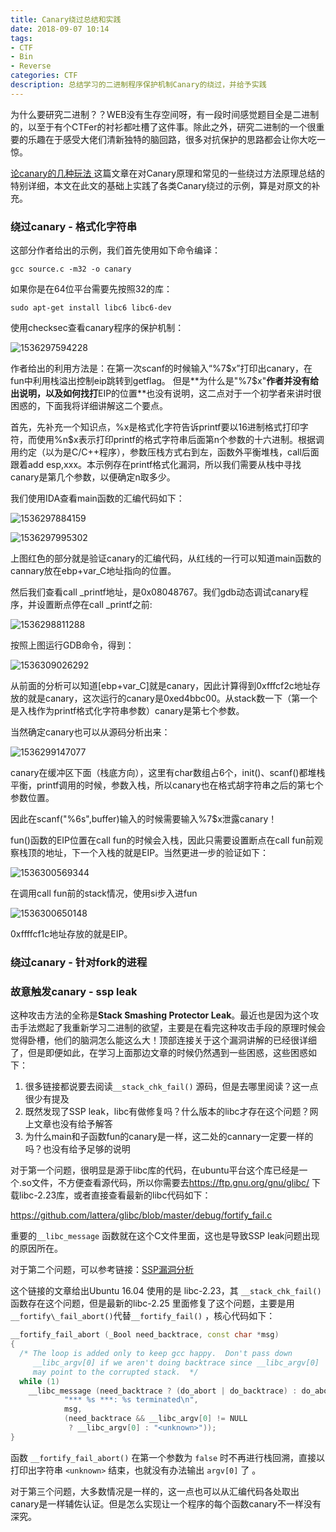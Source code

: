 ```yaml
---
title: Canary绕过总结和实践
date: 2018-09-07 10:14
tags:
- CTF
- Bin
- Reverse
categories: CTF
description: 总结学习的二进制程序保护机制Canary的绕过，并给予实践
---
```


为什么要研究二进制？？WEB没有生存空间呀，有一段时间感觉题目全是二进制的，以至于有个CTFer的衬衫都吐槽了这件事。除此之外，研究二进制的一个很重要的乐趣在于感受大佬们清新独特的脑回路，很多对抗保护的思路都会让你大吃一惊。

[论canary的几种玩法 ](https://veritas501.space/2017/04/28/%E8%AE%BAcanary%E7%9A%84%E5%87%A0%E7%A7%8D%E7%8E%A9%E6%B3%95/)这篇文章在对Canary原理和常见的一些绕过方法原理总结的特别详细，本文在此文的基础上实践了各类Canary绕过的示例，算是对原文的补充。

### 绕过canary - 格式化字符串

这部分作者给出的示例，我们首先使用如下命令编译：

```shell
gcc source.c -m32 -o canary
```

如果你是在64位平台需要先按照32的库：

```shell
sudo apt-get install libc6 libc6-dev
```

使用checksec查看canary程序的保护机制：

![1536297594228](https://saferman.github.io/assets/img/canary/checksec.png)

作者给出的利用方法是：在第一次scanf的时候输入“%7$x”打印出canary，在fun中利用栈溢出控制eip跳转到getflag。 但是**为什么是"%7$x"**作者并没有给出说明，以及如何找打**EIP的位置**也没有说明，这二点对于一个初学者来讲时很困惑的，下面我将详细讲解这二个要点。

首先，先补充一个知识点，%x是格式化字符告诉printf要以16进制格式打印字符，而使用%n$x表示打印printf的格式字符串后面第n个参数的十六进制。根据调用约定（以为是C/C++程序），参数压栈方式右到左，函数外平衡堆栈，call后面跟着add esp,xxx。本示例存在printf格式化漏洞，所以我们需要从栈中寻找canary是第几个参数，以便确定n取多少。

我们使用IDA查看main函数的汇编代码如下：

![1536297884159](https://saferman.github.io/assets/img/canary/main-1.png)

![1536297995302](https://saferman.github.io/assets/img/canary/main-2.png)

上图红色的部分就是验证canary的汇编代码，从红线的一行可以知道main函数的cannary放在ebp+var_C地址指向的位置。

然后我们查看call _printf地址，是0x08048767。我们gdb动态调试canary程序，并设置断点停在call _printf之前:

![1536298811288](https://saferman.github.io/assets/img/canary/gdb-command.png)

按照上图运行GDB命令，得到：

![1536309026292](https://saferman.github.io/assets/img/canary/gdb-printf.png)

从前面的分析可以知道[ebp+var_C]就是canary，因此计算得到0xfffcf2c地址存放的就是canary，这次运行的canary是0xed4bbc00。从stack数一下（第一个是入栈作为printf格式化字符串参数）canary是第七个参数。

当然确定canary也可以从源码分析出来：

![1536299147077](https://saferman.github.io/assets/img/canary/main-source.png)

canary在缓冲区下面（栈底方向），这里有char数组占6个，init()、scanf()都堆栈平衡，printf调用的时候，参数入栈，所以canary也在格式胡字符串之后的第七个参数位置。

因此在scanf("%6s",buffer)输入的时候需要输入%7$x泄露canary！

fun()函数的EIP位置在call fun的时候会入栈，因此只需要设置断点在call fun前观察栈顶的地址，下一个入栈的就是EIP。当然更进一步的验证如下：

![1536300569344](https://saferman.github.io/assets/img/canary/call-fun.png)

在调用call fun前的stack情况，使用si步入进fun

![1536300650148](https://saferman.github.io/assets/img/canary/fun-step-in.png)

0xffffcf1c地址存放的就是EIP。

### 绕过canary - 针对fork的进程

### 故意触发canary - ssp leak 

这种攻击方法的全称是**Stack Smashing Protector  Leak**。最近也是因为这个攻击手法燃起了我重新学习二进制的欲望，主要是在看完这种攻击手段的原理时候会觉得卧槽，他们的脑洞怎么能这么大！顶部连接关于这个漏洞讲解的已经很详细了，但是即便如此，在学习上面那边文章的时候仍然遇到一些困惑，这些困惑如下：

1. 很多链接都说要去阅读`__stack_chk_fail()`  源码，但是去哪里阅读？这一点很少有提及
2. 既然发现了SSP leak，libc有做修复吗？什么版本的libc才存在这个问题？网上文章也没有给予解答 
3. 为什么main和子函数fun的canary是一样，这二处的cannary一定要一样的吗？也没有给予足够的说明

对于第一个问题，很明显是源于libc库的代码，在ubuntu平台这个库已经是一个.so文件，不方便查看源代码，所以你需要去<https://ftp.gnu.org/gnu/glibc/> 下载libc-2.23库，或者直接查看最新的libc代码如下：

<https://github.com/lattera/glibc/blob/master/debug/fortify_fail.c> 

重要的`__libc_message` 函数就在这个C文件里面，这也是导致SSP leak问题出现的原因所在。



对于第二个问题，可以参考链接：[SSP漏洞分析](https://firmianay.gitbooks.io/ctf-all-in-one/content/doc/4.12_stack_chk_fail.html)

这个链接的文章给出Ubuntu 16.04 使用的是 libc-2.23，其 `__stack_chk_fail()` 函数存在这个问题，但是最新的libc-2.25 里面修复了这个问题，主要是用 `__fortify\_fail_abort()`代替`__fortify_fail()` ，核心代码如下：

```C++
__fortify_fail_abort (_Bool need_backtrace, const char *msg)
{
  /* The loop is added only to keep gcc happy.  Don't pass down
     __libc_argv[0] if we aren't doing backtrace since __libc_argv[0]
     may point to the corrupted stack.  */
  while (1)
    __libc_message (need_backtrace ? (do_abort | do_backtrace) : do_abort,
		    "*** %s ***: %s terminated\n",
		    msg,
		    (need_backtrace && __libc_argv[0] != NULL
		     ? __libc_argv[0] : "<unknown>"));
}
```

函数 `__fortify_fail_abort()` 在第一个参数为 `false` 时不再进行栈回溯，直接以打印出字符串 `<unknown>` 结束，也就没有办法输出 `argv[0]` 了 。



对于第三个问题，大多数情况是一样的，这一点也可以从汇编代码各处取出canary是一样辅佐认证。但是怎么实现让一个程序的每个函数canary不一样没有深究。